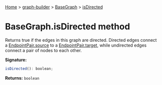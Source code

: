[Home](./index) &gt; [graph-builder](./graph-builder.md) &gt; [BaseGraph](./graph-builder.basegraph.md) &gt; [isDirected](./graph-builder.basegraph.isdirected.md)

# BaseGraph.isDirected method

Returns true if the edges in this graph are directed. Directed edges connect a [EndpointPair.source](./graph-builder.endpointpair.source.md) to a [EndpointPair.target](./graph-builder.endpointpair.target.md)<!-- -->, while undirected edges connect a pair of nodes to each other.

**Signature:**
```javascript
isDirected(): boolean;
```
**Returns:** `boolean`

